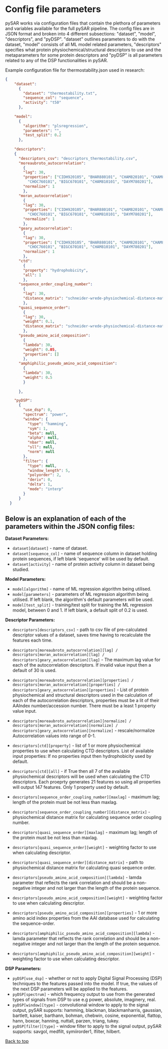# Config file parameters <a name="TOP"></a>

pySAR works via configuration files that contain the plethora of parameters and variables available for the full pySAR pipeline. The config files are in JSON format and broken into 4 different subsections: "dataset", "model", "descriptors", and "pyDSP". "dataset" outlines parameters to do with the dataset, "model" consists of all ML model related parameters, "descriptors" specifies what protein physiochemical/structural descriptors to use and the metaparameters for some protein descriptors and "pyDSP" is all parameters related to any of the DSP functionalities in pySAR. <br>

Example configuration file for thermostability.json used in research:

```json
{
    "dataset": 
      {
        "dataset": "thermostability.txt",
        "sequence_col": "sequence",
        "activity": "t50"
      },
  
    "model": 
      {
        "algorithm": "plsregression",
        "parameters": "",
        "test_split": 0.2
      },
  
    "descriptors":
    {
      "descriptors_csv": "descriptors_thermostability.csv",
      "moreaubroto_autocorrelation":
        {
        "lag": 30,
        "properties": ["CIDH920105", "BHAR880101", "CHAM820101", "CHAM820102",
          "CHOC760101", "BIGC670101", "CHAM810101", "DAYM780201"],
        "normalize": 1
        },
      "moran_autocorrelation":
        {
        "lag": 30,
        "properties": ["CIDH920105", "BHAR880101", "CHAM820101", "CHAM820102",
          "CHOC760101", "BIGC670101", "CHAM810101", "DAYM780201"],
        "normalize": 1
        },
      "geary_autocorrelation":
        {
        "lag": 30,
        "properties": ["CIDH920105", "BHAR880101", "CHAM820101", "CHAM820102",
          "CHOC760101", "BIGC670101", "CHAM810101", "DAYM780201"],
        "normalize": 1
        },
      "ctd":
        {
        "property": "hydrophobicity",
        "all": 1
        },
      "sequence_order_coupling_number":
        {
        "lag": 30,
        "distance_matrix": "schneider-wrede-physiochemical-distance-matrix.json"
        },
      "quasi_sequence_order":
        {
        "lag": 30,
        "weight": 0.1,
        "distance_matrix": "schneider-wrede-physiochemical-distance-matrix.json"
        },
      "pseudo_amino_acid_composition":
        {
        "lambda": 30,
        "weight": 0.05,
        "properties": []
        },
      "amphiphilic_pseudo_amino_acid_composition":
        {
        "lambda": 30,
        "weight": 0.5
        }
  
      },

    "pyDSP":
      {
        "use_dsp": 0,
        "spectrum": "power",
        "window": {
          "type": "hamming",
          "sym": 1,
          "beta": null,
          "alpha": null,
          "nbar": null,
          "sll": null,
          "norm": null
        },
        "filter": {
          "type": null,
          "window_length": 5,
          "polyorder": 2,
          "deriv": 0,
          "delta": 1,
          "mode": "interp"
        }
      }  
  }
```
## Below is an explanation of each of the parameters within the JSON config files:

**Dataset Parameters:**
* `dataset[dataset]` - name of dataset.
* `dataset[sequence_col]` - name of sequence column in dataset holding protein sequences, if left blank 'sequence' will be used by default.
* `dataset[activity]` - name of protein activity column in dataset being studied.

**Model Parameters:**
* `model[algorithm]` - name of ML regression algorithm being utilised.
* `model[parameters]` - parameters of ML regression algorithm being utilised. If left blank, the algorithm's default parameters will be used.
* `model[test_split]` - training/test split for training the ML regression model, between 0 and 1. If left blank, a default split of 0.2 is used. 

**Descriptor Parameters:**
* `descriptors[descriptors_csv]` - path to csv file of pre-calculated descriptor values of a dataset, saves time having to recalculate the features each time.

* `descriptors[moreaubroto_autocorrelation][lag] / descriptors[moran_autocorrelation][lag] / descriptors[geary_autocorrelation][lag]` - The maximum lag value for each of the autocorrelation descriptors. If invalid value input then a default of 30 is used.
* `descriptors[moreaubroto_autocorrelation][properties] / descriptors[moran_autocorrelation][properties] / descriptors[geary_autocorrelation][properties]` - List of protein physiochemical and structural descriptors used in the calculation of each of the autocorrelation descriptors, properties must be a lit of their AAIndex number/accession number. There must be a least 1 property value input.
* `descriptors[moreaubroto_autocorrelation][normalize] / descriptors[moran_autocorrelation][normalize] / descriptors[geary_autocorrelation][normalize]` - rescale/normalize Autocorrelation values into range of 0-1.

* `descriptors[ctd][property]` - list of 1 or more physiochemical properties to use when calculating CTD descriptors. List of available input properties: If no properties input then hydrophobicity used by default.
* `descriptors[ctd][all]` - if True then all 7 of the available physiochemical descriptors will be used when calculating the CTD descriptors. Each proeprty generates 21 features so using all properties will output 147 features. Only 1 property used by default. 

* `descriptors[sequence_order_coupling_number][maxlag]` - maximum lag; length of the protein must be not less than maxlag.
* `descriptors[sequence_order_coupling_number][distance_matrix]` - physiochemical distance matrix for calculating sequence order coupling number.

* `descriptors[quasi_sequence_order][maxlag]` - maximum lag; length of the protein must be not less than maxlag.
* `descriptors[quasi_sequence_order][weight]` - weighting factor to use when calculating descriptor.
* `descriptors[quasi_sequence_order][distance_matrix]` - path to physiochemical distance matrix for calculating quasi sequence order.

* `descriptors[pseudo_amino_acid_composition][lambda]` - lamda parameter that reflects the rank correlation and should be a non-negative integer and not larger than the length of the protein sequence.
* `descriptors[pseudo_amino_acid_composition][weight]` - weighting factor to use when calculating descriptor.
* `descriptors[pseudo_amino_acid_composition][properties]` - 1 or more amino acid index properties from the AAI database used for calculating the sequence-order.

* `descriptors[amphiphilic_pseudo_amino_acid_composition][lambda]` - lamda parameter that reflects the rank correlation and should be a non-negative integer and not larger than the length of the protein sequence.
* `descriptors[amphiphilic_pseudo_amino_acid_composition][weight]` - weighting factor to use when calculating descriptor.

**DSP Parameters:**
* `pyDSP[use_dsp]` - whether or not to apply Digital Signal Processing (DSP) techniques to the features passed into the model. If true, the values of the next DSP parameters will be applied to the features. 
* `pyDSP[spectrum]` - which frequency output to use from the generated types of signals from DSP to use e.g power, absolute, imaginery, real. 
* `pyDSP[window][type]` - convolutional window to apply to the signal output, pySAR supports: hamming, blackman, blackmanharris, gaussian, bartlett, kaiser, barthann, bohman, chebwin, cosine, exponential, flattop, hann, boxcar, hanning, nuttall, parzen, triang, tukey.
* `pyDSP[filter][type]` - window filter to apply to the signal output, pySAR supports: savgol, medfilt, symiirorder1, lfilter, hilbert.

[Back to top](#TOP)